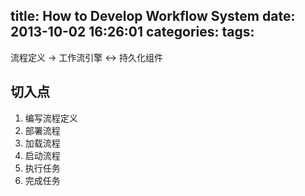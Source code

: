 title: How to Develop Workflow System
date: 2013-10-02 16:26:01
categories:
tags:
---

流程定义 -> 工作流引擎 <-> 持久化组件

## 切入点

1. 编写流程定义
2. 部署流程
3. 加载流程
4. 启动流程
5. 执行任务
6. 完成任务